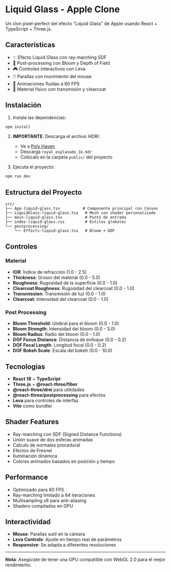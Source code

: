 # Liquid Glass - Apple Clone

Un clon pixel-perfect del efecto "Liquid Glass" de Apple usando React + TypeScript + Three.js.

## Características

- ✨ Efecto Liquid Glass con ray-marching SDF
- 🌟 Post-processing con Bloom y Depth of Field
- 🎮 Controles interactivos con Leva
- 🖱️ Parallax con movimiento del mouse
- 🔄 Animaciones fluidas a 60 FPS
- 🎨 Material físico con transmisión y clearcoat

## Instalación

1. Instala las dependencias:
```bash
npm install
```

2. **IMPORTANTE**: Descarga el archivo HDRI:
   - Ve a [Poly Haven](https://polyhaven.com/a/royal_esplanade)
   - Descarga `royal_esplanade_1k.hdr`
   - Colócalo en la carpeta `public/` del proyecto

3. Ejecuta el proyecto:
```bash
npm run dev
```

## Estructura del Proyecto

```
src/
├── App-liquid-glass.tsx          # Componente principal con Canvas
├── LiquidGlass-liquid-glass.tsx   # Mesh con shader personalizado
├── main-liquid-glass.tsx          # Punto de entrada
├── index-liquid-glass.css         # Estilos globales
└── postprocessing/
    └── Effects-liquid-glass.tsx   # Bloom + DOF
```

## Controles

### Material
- **IOR**: Índice de refracción (1.0 - 2.5)
- **Thickness**: Grosor del material (0.0 - 5.0)
- **Roughness**: Rugosidad de la superficie (0.0 - 1.0)
- **Clearcoat Roughness**: Rugosidad del clearcoat (0.0 - 1.0)
- **Transmission**: Transmisión de luz (0.0 - 1.0)
- **Clearcoat**: Intensidad del clearcoat (0.0 - 1.0)

### Post Processing
- **Bloom Threshold**: Umbral para el bloom (0.0 - 1.0)
- **Bloom Strength**: Intensidad del bloom (0.0 - 3.0)
- **Bloom Radius**: Radio del bloom (0.0 - 1.0)
- **DOF Focus Distance**: Distancia de enfoque (0.0 - 0.2)
- **DOF Focal Length**: Longitud focal (0.0 - 0.2)
- **DOF Bokeh Scale**: Escala del bokeh (0.0 - 10.0)

## Tecnologías

- **React 18** + **TypeScript**
- **Three.js** + **@react-three/fiber**
- **@react-three/drei** para utilidades
- **@react-three/postprocessing** para efectos
- **Leva** para controles de interfaz
- **Vite** como bundler

## Shader Features

- Ray-marching con SDF (Signed Distance Functions)
- Unión suave de dos esferas animadas
- Cálculo de normales procedural
- Efectos de Fresnel
- Iluminación dinámica
- Colores animados basados en posición y tiempo

## Performance

- Optimizado para 60 FPS
- Ray-marching limitado a 64 iteraciones
- Multisampling x8 para anti-aliasing
- Shaders compilados en GPU

## Interactividad

- **Mouse**: Parallax sutil en la cámara
- **Leva Controls**: Ajuste en tiempo real de parámetros
- **Responsive**: Se adapta a diferentes resoluciones

---

**Nota**: Asegúrate de tener una GPU compatible con WebGL 2.0 para el mejor rendimiento.